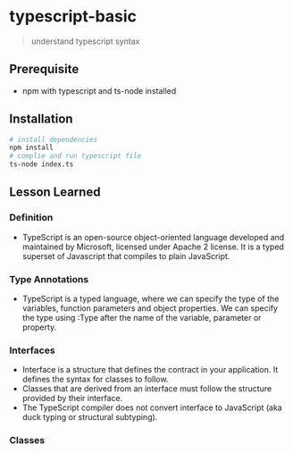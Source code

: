 # typescript-basic

> understand typescript syntax

## Prerequisite

- npm with typescript and ts-node installed

## Installation

```bash
# install dependencies
npm install
# complie and run typescript file
ts-node index.ts
```

## Lesson Learned

### Definition

- TypeScript is an open-source object-oriented language developed and maintained by Microsoft, licensed under Apache 2 license. It is a typed superset of Javascript that compiles to plain JavaScript.

### Type Annotations

- TypeScript is a typed language, where we can specify the type of the variables, function parameters and object properties. We can specify the type using :Type after the name of the variable, parameter or property.

### Interfaces

- Interface is a structure that defines the contract in your application. It defines the syntax for classes to follow.
- Classes that are derived from an interface must follow the structure provided by their interface.
- The TypeScript compiler does not convert interface to JavaScript (aka duck typing or structural subtyping).

### Classes
